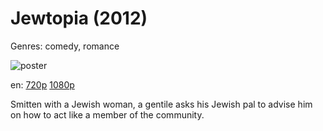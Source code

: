# Jewtopia (2012)

Genres: comedy, romance

![poster](http://image.tmdb.org/t/p/w500/n9zaCIPbCPLD1FWrkM2B9C2QQOa.jpg)

en:
  [720p](magnet:?xt=urn:btih:FB0F57D5C26A6C2DE770419AC079787A7B5B27C4&tr=udp://glotorrents.pw:6969/announce&tr=udp://tracker.opentrackr.org:1337/announce&tr=udp://torrent.gresille.org:80/announce&tr=udp://tracker.openbittorrent.com:80&tr=udp://tracker.coppersurfer.tk:6969&tr=udp://tracker.leechers-paradise.org:6969&tr=udp://p4p.arenabg.ch:1337&tr=udp://tracker.internetwarriors.net:1337)
  [1080p](magnet:?xt=urn:btih:7298166849CD8E95AD837E0AE6CC09621D578642&tr=udp://glotorrents.pw:6969/announce&tr=udp://tracker.opentrackr.org:1337/announce&tr=udp://torrent.gresille.org:80/announce&tr=udp://tracker.openbittorrent.com:80&tr=udp://tracker.coppersurfer.tk:6969&tr=udp://tracker.leechers-paradise.org:6969&tr=udp://p4p.arenabg.ch:1337&tr=udp://tracker.internetwarriors.net:1337)
  


Smitten with a Jewish woman, a gentile asks his Jewish pal to advise him on how to act like a member of the community.
